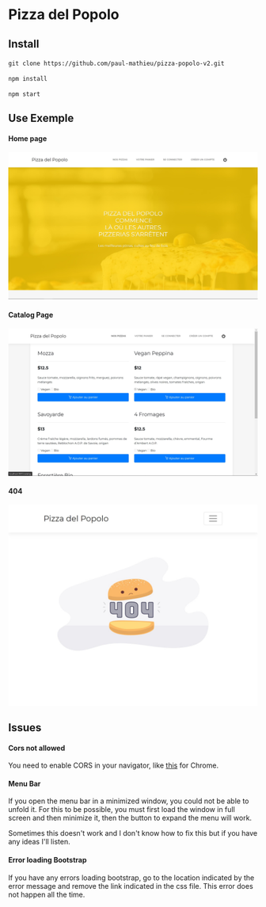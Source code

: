 # Pizza del Popolo

## Install

`git clone https://github.com/paul-mathieu/pizza-popolo-v2.git`

`npm install`

`npm start`

## Use Exemple

#### Home page

![alt text](./assets/md/img/home.jpg)

#### Catalog Page

![alt text](./assets/md/img/catalog.jpg)

#### 404

![alt text](./assets/md/img/404.jpg)


## Issues

#### Cors not allowed

You need to enable CORS in your navigator, like [this](https://chrome.google.com/webstore/detail/allow-cors-access-control/lhobafahddgcelffkeicbaginigeejlf?hl=fr) for Chrome.

#### Menu Bar

If you open the menu bar in a minimized window, you could not be able to unfold it. For this to be possible, you must first load the window in full screen and then minimize it, then the button to expand the menu will work. 

Sometimes this doesn't work and I don't know how to fix this but if you have any ideas I'll listen.

#### Error loading Bootstrap

If you have any errors loading bootstrap, go to the location indicated by the error message and remove the link indicated in the css file. This error does not happen all the time.


